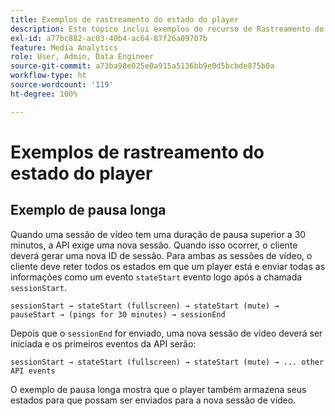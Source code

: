 ```yaml
---
title: Exemplos de rastreamento do estado do player
description: Este tópico inclui exemplos do recurso de Rastreamento do estado do player.
exl-id: a77bc882-ac03-40b4-ac64-87f26a09707b
feature: Media Analytics
role: User, Admin, Data Engineer
source-git-commit: a73ba98e025e0a915a5136bb9e0d5bcbde875b0a
workflow-type: ht
source-wordcount: '119'
ht-degree: 100%

---
```


# Exemplos de rastreamento do estado do player


## Exemplo de pausa longa

Quando uma sessão de vídeo tem uma duração de pausa superior a 30 minutos, a API exige uma nova sessão. Quando isso ocorrer, o cliente deverá gerar uma nova ID de sessão. Para ambas as sessões de vídeo, o cliente deve reter todos os estados em que um player está e enviar todas as informações como um evento `stateStart` evento logo após a chamada `sessionStart`.

`sessionStart → stateStart (fullscreen) → stateStart (mute) → pauseStart → (pings for 30 minutes) → sessionEnd`

Depois que o `sessionEnd` for enviado, uma nova sessão de vídeo deverá ser iniciada e os primeiros eventos da API serão:

`sessionStart → stateStart (fullscreen) → stateStart (mute) → ... other API events`

O exemplo de pausa longa mostra que o player também armazena seus estados para que possam ser enviados para a nova sessão de vídeo.
